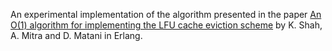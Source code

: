 An experimental implementation of the algorithm presented in the paper
[An O(1) algorithm for implementing the LFU cache eviction scheme](http://dhruvbird.com/lfu.pdf)
by K. Shah, A. Mitra and D. Matani in Erlang.
